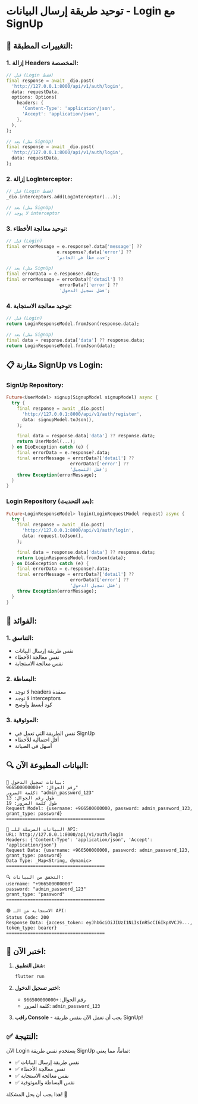 # توحيد طريقة إرسال البيانات - Login مع SignUp

## 🔄 **التغييرات المطبقة:**

### 1. **إزالة Headers المخصصة:**

```dart
// قبل (Login فقط)
final response = await _dio.post(
  'http://127.0.0.1:8000/api/v1/auth/login',
  data: requestData,
  options: Options(
    headers: {
      'Content-Type': 'application/json',
      'Accept': 'application/json',
    },
  ),
);

// بعد (مثل SignUp)
final response = await _dio.post(
  'http://127.0.0.1:8000/api/v1/auth/login',
  data: requestData,
);
```

### 2. **إزالة LogInterceptor:**

```dart
// قبل (Login فقط)
_dio.interceptors.add(LogInterceptor(...));

// بعد (مثل SignUp)
// لا يوجد interceptor
```

### 3. **توحيد معالجة الأخطاء:**

```dart
// قبل (Login)
final errorMessage = e.response?.data['message'] ??
                   e.response?.data['error'] ??
                   'حدث خطأ في الخادم';

// بعد (مثل SignUp)
final errorData = e.response?.data;
final errorMessage = errorData?['detail'] ??
                    errorData?['error'] ??
                    'فشل تسجيل الدخول';
```

### 4. **توحيد معالجة الاستجابة:**

```dart
// قبل (Login)
return LoginResponseModel.fromJson(response.data);

// بعد (مثل SignUp)
final data = response.data['data'] ?? response.data;
return LoginResponseModel.fromJson(data);
```

## 📋 **مقارنة SignUp vs Login:**

### **SignUp Repository:**

```dart
Future<UserModel> signup(SignupModel signupModel) async {
  try {
    final response = await _dio.post(
      'http://127.0.0.1:8000/api/v1/auth/register',
      data: signupModel.toJson(),
    );

    final data = response.data['data'] ?? response.data;
    return UserModel(...);
  } on DioException catch (e) {
    final errorData = e.response?.data;
    final errorMessage = errorData?['detail'] ??
                        errorData?['error'] ??
                        'فشل التسجيل';
    throw Exception(errorMessage);
  }
}
```

### **Login Repository (بعد التحديث):**

```dart
Future<LoginResponseModel> login(LoginRequestModel request) async {
  try {
    final response = await _dio.post(
      'http://127.0.0.1:8000/api/v1/auth/login',
      data: request.toJson(),
    );

    final data = response.data['data'] ?? response.data;
    return LoginResponseModel.fromJson(data);
  } on DioException catch (e) {
    final errorData = e.response?.data;
    final errorMessage = errorData?['detail'] ??
                        errorData?['error'] ??
                        'فشل تسجيل الدخول';
    throw Exception(errorMessage);
  }
}
```

## 🎯 **الفوائد:**

### 1. **التناسق:**

- نفس طريقة إرسال البيانات
- نفس معالجة الأخطاء
- نفس معالجة الاستجابة

### 2. **البساطة:**

- لا توجد headers معقدة
- لا توجد interceptors
- كود أبسط وأوضح

### 3. **الموثوقية:**

- نفس الطريقة التي تعمل في SignUp
- أقل احتمالية للأخطاء
- أسهل في الصيانة

## 🔍 **البيانات المطبوعة الآن:**

```
📱 بيانات تسجيل الدخول:
رقم الجوال: "+966500000000"
كلمة المرور: "admin_password_123"
طول رقم الجوال: 13
طول كلمة المرور: 19
Request Model: {username: +966500000000, password: admin_password_123, grant_type: password}
=====================================

🔵 البيانات المرسلة للـ API:
URL: http://127.0.0.1:8000/api/v1/auth/login
Headers: {'Content-Type': 'application/json', 'Accept': 'application/json'}
Request Data: {username: +966500000000, password: admin_password_123, grant_type: password}
Data Type: _Map<String, dynamic>
=====================================

🔍 التحقق من البيانات:
username: "+966500000000"
password: "admin_password_123"
grant_type: "password"
=====================================

🟢 الاستجابة من الـ API:
Status Code: 200
Response Data: {access_token: eyJhbGciOiJIUzI1NiIsInR5cCI6IkpXVCJ9..., token_type: bearer}
=====================================
```

## 🚀 **اختبر الآن:**

1. **شغل التطبيق:**

   ```bash
   flutter run
   ```

2. **اختبر تسجيل الدخول:**

   - رقم الجوال: `+966500000000`
   - كلمة المرور: `admin_password_123`

3. **راقب Console** - يجب أن تعمل الآن بنفس طريقة SignUp!

## ✅ **النتيجة:**

الآن Login يستخدم نفس طريقة SignUp تماماً، مما يعني:

- ✅ نفس طريقة إرسال البيانات
- ✅ نفس معالجة الأخطاء
- ✅ نفس معالجة الاستجابة
- ✅ نفس البساطة والموثوقية

هذا يجب أن يحل المشكلة! 🎉
